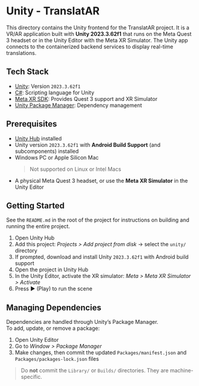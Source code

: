# Unity - TranslatAR

This directory contains the Unity frontend for the TranslatAR project. It is a VR/AR application built with **Unity 2023.3.62f1** that runs on the Meta Quest 3 headset or in the Unity Editor with the Meta XR Simulator. The Unity app connects to the containerized backend services to display real-time translations.

## Tech Stack

- [Unity](https://unity.com/): Version `2023.3.62f1`
- [C#](https://learn.microsoft.com/en-us/dotnet/csharp/): Scripting language for Unity
- [Meta XR SDK](https://developer.oculus.com/downloads/): Provides Quest 3 support and XR Simulator
- [Unity Package Manager](https://docs.unity3d.com/Manual/upm-ui.html): Dependency management

## Prerequisites

- [Unity Hub](https://docs.unity3d.com/hub/manual/InstallHub.html) installed
- Unity version `2023.3.62f1` with **Android Build Support** (and subcomponents) installed
- Windows PC or Apple Silicon Mac
  > Not supported on Linux or Intel Macs  
- A physical Meta Quest 3 headset, or use the **Meta XR Simulator** in the Unity Editor

## Getting Started

See the `README.md` in the root of the project for instructions on building and running the entire project.

1. Open Unity Hub
2. Add this project: *Projects > Add project from disk* → select the `unity/` directory
3. If prompted, download and install Unity `2023.3.62f1` with Android build support
4. Open the project in Unity Hub
5. In the Unity Editor, activate the XR simulator: *Meta > Meta XR Simulator > Activate*
6. Press ▶ (Play) to run the scene

## Managing Dependencies

Dependencies are handled through Unity’s Package Manager.  
To add, update, or remove a package:  
1. Open Unity Editor  
2. Go to *Window > Package Manager*  
3. Make changes, then commit the updated `Packages/manifest.json` and `Packages/packages-lock.json` files  

> Do **not** commit the `Library/` or `Builds/` directories. They are machine-specific.  
